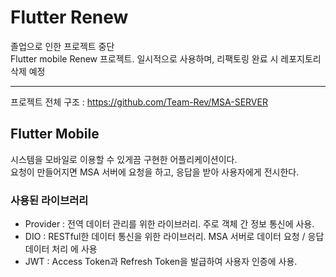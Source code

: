 # Flutter Renew
졸업으로 인한 프로젝트 중단<br/>
Flutter mobile Renew 프로젝트. 일시적으로 사용하며, 리팩토링 완료 시 레포지토리 삭제 예정<br/>

<hr>

프로젝트 전체 구조 : <https://github.com/Team-Rev/MSA-SERVER>


## Flutter Mobile
시스템을 모바일로 이용할 수 있게끔 구현한 어플리케이션이다.<br/>
요청이 만들어지면 MSA 서버에 요청을 하고, 응답을 받아 사용자에게 전시한다.

### 사용된 라이브러리
* Provider : 전역 데이터 관리를 위한 라이브러리. 주로 객체 간 정보 통신에 사용.
* DIO : RESTful한 데이터 통신을 위한 라이브러리. MSA 서버로 데이터 요청 / 응답 데이터 처리 에 사용
* JWT : Access Token과 Refresh Token을 발급하여 사용자 인증에 사용.
